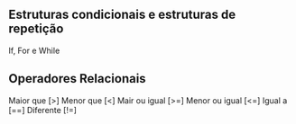 ## Estruturas condicionais e estruturas de repetição
If, For e While

## Operadores Relacionais

Maior que [>]
Menor que [<]
Mair ou igual [>=]
Menor ou igual [<=]
Igual a [==]
Diferente [!=]